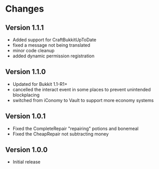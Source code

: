 Changes
=======

Version 1.1.1
-------------
- Added support for CraftBukkitUpToDate
- fixed a message not being translated
- minor code cleanup
- added dynamic permission registration

Version 1.1.0
-------------
- Updated for Bukkit 1.1-R1+
- cancelled the interact event in some places to prevent unintended blockplacing
- switched from iConomy to Vault to support more economy systems

Version 1.0.1
-------------
- Fixed the CompleteRepair "repairing" potions and bonemeal
- Fixed the CheapRepair not subtracting money

Version 1.0.0
-------------
- Initial release
